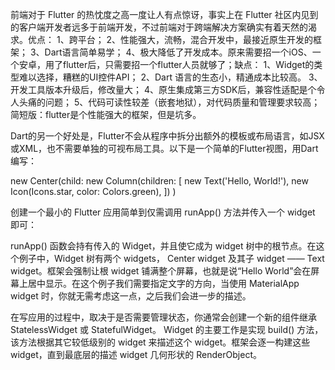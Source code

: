前端对于 Flutter 的热忱度之高一度让人有点惊讶，事实上在 Flutter 社区内见到的客户端开发者远多于前端开发，不过前端对于跨端解决方案确实有着天然的渴求。优点： 1、跨平台； 2、性能强大，流畅，混合开发中，最接近原生开发的框架； 3、Dart语言简单易学； 4、极大降低了开发成本。原来需要招一个iOS、一个安卓，用了flutter后，只需要招一个flutter人员就够了；缺点： 1、Widget的类型难以选择，糟糕的UI控件API； 2、Dart 语言的生态小，精通成本比较高。 3、开发工具版本升级后，修改量大； 4、原生集成第三方SDK后，兼容性适配是个令人头痛的问题； 5、代码可读性较差（嵌套地狱），对代码质量和管理要求较高；简短版：flutter是个性能强大的框架，但是坑多。




Dart的另一个好处是，Flutter不会从程序中拆分出额外的模板或布局语言，如JSX或XML，也不需要单独的可视布局工具。以下是一个简单的Flutter视图，用Dart编写：

new Center(child:
  new Column(children: [
    new Text('Hello, World!'),
    new Icon(Icons.star, color: Colors.green),
  ])
)



创建一个最小的 Flutter 应用简单到仅需调用 runApp() 方法并传入一个 widget 即可：


runApp() 函数会持有传入的 Widget，并且使它成为 widget 树中的根节点。在这个例子中，Widget 树有两个 widgets， Center widget 及其子 widget —— Text widget。框架会强制让根 widget 铺满整个屏幕，也就是说“Hello World”会在屏幕上居中显示。在这个例子我们需要指定文字的方向，当使用 MaterialApp widget 时，你就无需考虑这一点，之后我们会进一步的描述。

在写应用的过程中，取决于是否需要管理状态，你通常会创建一个新的组件继承 StatelessWidget 或 StatefulWidget。 Widget 的主要工作是实现 build() 方法，该方法根据其它较低级别的 widget 来描述这个 widget。框架会逐一构建这些 widget，直到最底层的描述 widget 几何形状的 RenderObject。

